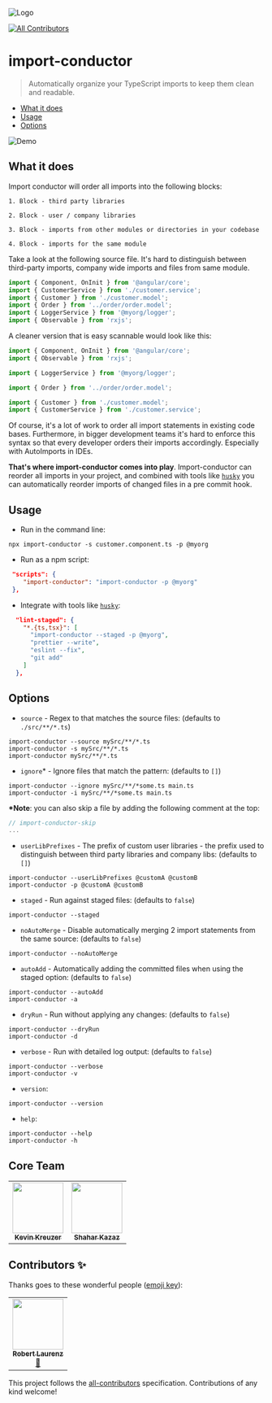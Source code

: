 ![Logo](https://raw.githubusercontent.com/kreuzerk/import-conductor/master/assets/logo.png)

<!-- ALL-CONTRIBUTORS-BADGE:START - Do not remove or modify this section -->

[![All Contributors](https://img.shields.io/badge/all_contributors-3-orange.svg?style=flat-square)](#contributors-)

<!-- ALL-CONTRIBUTORS-BADGE:END -->

# import-conductor

> Automatically organize your TypeScript imports to keep them clean and readable.

<!-- START doctoc generated TOC please keep comment here to allow auto update -->
<!-- DON'T EDIT THIS SECTION, INSTEAD RE-RUN doctoc TO UPDATE -->

- [What it does](#what-it-does)
- [Usage](#usage)
- [Options](#options)

<!-- END doctoc generated TOC please keep comment here to allow auto update -->

![Demo](https://raw.githubusercontent.com/kreuzerk/import-conductor/master/assets/demo.gif)

## What it does

Import conductor will order all imports into the following blocks:

```
1. Block - third party libraries

2. Block - user / company libraries

3. Block - imports from other modules or directories in your codebase

4. Block - imports for the same module
```

Take a look at the following source file. It's hard to distinguish
between third-party imports, company wide imports and files from same module.

```typescript
import { Component, OnInit } from '@angular/core';
import { CustomerService } from './customer.service';
import { Customer } from './customer.model';
import { Order } from '../order/order.model';
import { LoggerService } from '@myorg/logger';
import { Observable } from 'rxjs';
```

A cleaner version that is easy scannable would look like this:

```typescript
import { Component, OnInit } from '@angular/core';
import { Observable } from 'rxjs';

import { LoggerService } from '@myorg/logger';

import { Order } from '../order/order.model';

import { Customer } from './customer.model';
import { CustomerService } from './customer.service';
```

Of course, it's a lot of work to order all import statements in existing code bases.
Furthermore, in bigger development teams it's hard to enforce this syntax so that every
developer orders their imports accordingly. Especially with AutoImports in IDEs.

**That's where import-conductor comes into play**.
Import-conductor can reorder all imports in your project, and combined with tools like [`husky`](https://github.com/typicode/husky#readme) you can automatically reorder
imports of changed files in a pre commit hook.

## Usage

- Run in the command line:

```shell script
npx import-conductor -s customer.component.ts -p @myorg
```

- Run as a npm script:

```json
 "scripts": {
    "import-conductor": "import-conductor -p @myorg"
 },
```

- Integrate with tools like [`husky`](https://github.com/typicode/husky#readme):

```json
  "lint-staged": {
    "*.{ts,tsx}": [
      "import-conductor --staged -p @myorg",
      "prettier --write",
      "eslint --fix",
      "git add"
    ]
  },
```

## Options

- `source` - Regex to that matches the source files: (defaults to `./src/**/*.ts`)

```shell script
import-conductor --source mySrc/**/*.ts
import-conductor -s mySrc/**/*.ts
import-conductor mySrc/**/*.ts
```

- `ignore`\* - Ignore files that match the pattern: (defaults to `[]`)

```shell script
import-conductor --ignore mySrc/**/*some.ts main.ts
import-conductor -i mySrc/**/*some.ts main.ts
```

**\*Note**: you can also skip a file by adding the following comment at the top:

```typescript
// import-conductor-skip
...
```

- `userLibPrefixes` - The prefix of custom user libraries - the prefix used to distinguish between third party libraries and company libs: (defaults to `[]`)

```shell script
import-conductor --userLibPrefixes @customA @customB
import-conductor -p @customA @customB
```

- `staged` - Run against staged files: (defaults to `false`)

```shell script
import-conductor --staged
```

- `noAutoMerge` - Disable automatically merging 2 import statements from the same source: (defaults to `false`)

```shell script
import-conductor --noAutoMerge
```

- `autoAdd` - Automatically adding the committed files when using the staged option: (defaults to `false`)

```shell script
import-conductor --autoAdd
import-conductor -a
```

- `dryRun` - Run without applying any changes: (defaults to `false`)

```shell script
import-conductor --dryRun
import-conductor -d
```

- `verbose` - Run with detailed log output: (defaults to `false`)

```shell script
import-conductor --verbose
import-conductor -v
```

- `version`:

```shell script
import-conductor --version
```

- `help`:

```shell script
import-conductor --help
import-conductor -h
```

## Core Team

<table>
  <tr>
    <td align="center"><a href="https://medium.com/@kevinkreuzer"><img src="https://avatars0.githubusercontent.com/u/5468954?v=4" width="100px;" alt=""/><br /><sub><b>Kevin Kreuzer</b></sub></a><br /></td>
    <td align="center"><a href="https://github.com/shaharkazaz"><img src="https://avatars2.githubusercontent.com/u/17194830?v=4" width="100px;" alt=""/><br /><sub><b>Shahar Kazaz</b></sub></a><br /></td>
  </tr>
</table>

## Contributors ✨

Thanks goes to these wonderful people ([emoji key](https://allcontributors.org/docs/en/emoji-key)):

<!-- ALL-CONTRIBUTORS-LIST:START - Do not remove or modify this section -->
<!-- prettier-ignore-start -->
<!-- markdownlint-disable -->
<table>
  <tr>
    <td align="center"><a href="https://github.com/laurenzcodes"><img src="https://avatars1.githubusercontent.com/u/8169746?v=4" width="100px;" alt=""/><br /><sub><b>Robert Laurenz</b></sub></a><br /><a href="https://github.com/kreuzerk/import-conductor/commits?author=laurenzcodes" title="Documentation">📖</a></td>
  </tr>
</table>

<!-- markdownlint-enable -->
<!-- prettier-ignore-end -->

<!-- ALL-CONTRIBUTORS-LIST:END -->

This project follows the [all-contributors](https://github.com/all-contributors/all-contributors) specification. Contributions of any kind welcome!
